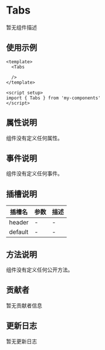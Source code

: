 # Tabs

暂无组件描述

## 使用示例

```vue
<template>
  <Tabs

  />
</template>

<script setup>
import { Tabs } from 'my-components'
</script>
```

## 属性说明

组件没有定义任何属性。

## 事件说明

组件没有定义任何事件。

## 插槽说明

| 插槽名 | 参数 | 描述 |
|--------|------|------|
| header | - | - |
| default | - | - |

## 方法说明

组件没有定义任何公开方法。

## 贡献者

暂无贡献者信息

## 更新日志

暂无更新日志
